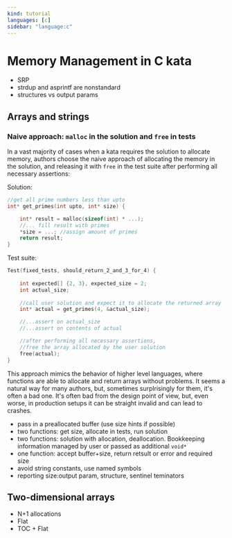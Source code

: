 ```yaml
---
kind: tutorial
languages: [c]
sidebar: "language:c"
---
```


# Memory Management in C kata

- SRP
- strdup and asprintf are nonstandard
- structures vs output params

## Arrays and strings


### Naive approach: `malloc` in the solution and `free` in tests

In a vast majority of cases when a kata requires the solution to allocate memory, authors choose the naive approach of allocating the memory in the solution, and releasing it with `free` in the test suite after performing all necessary assertions:

Solution:
```c
//get all prime numbers less than upto
int* get_primes(int upto, int* size) {

    int* result = malloc(sizeof(int) * ...);
    //... fill result with primes
    *size = ...; //assign amount of primes
    return result;
}
```

Test suite:
```c
Test(fixed_tests, should_return_2_and_3_for_4) {
    
    int expected[] {2, 3}, expected_size = 2;
    int actual_size;
    
    //call user solution and expect it to allocate the returned array
    int* actual = get_primes(4, &actual_size);

    //...assert on actual_size
    //...assert on contents of actual

    //after performing all necessary assertions,
    //free the array allocated by the user solution
    free(actual);
}
```

This approach mimics the behavior of higher level languages, where functions are able to allocate and return arrays without problems. It seems a natural way for many authors, but, sometimes surplrisingly for them, it's often a bad one. It's often bad from the design point of view, but, even worse, in production setups it can be straight invalid and can lead to crashes.




- pass in a preallocated buffer (use size hints if possible)
- two functions: get size, allocate in tests, run solution
- two functions: solution with allocation, deallocation. Bookkeeping information managed by user or passed as additional `void*`
- one function: accept buffer+size, return retsult or error and required size
- avoid string constants, use named symbols
- reporting size:output param, structure, sentinel teminators


## Two-dimensional arrays

- N+1 allocations
- Flat
- TOC + Flat
